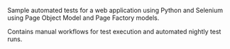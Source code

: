 Sample automated tests for a web application using Python and Selenium using Page Object Model and Page Factory models.

Contains manual workflows for test execution and automated nightly test runs.
